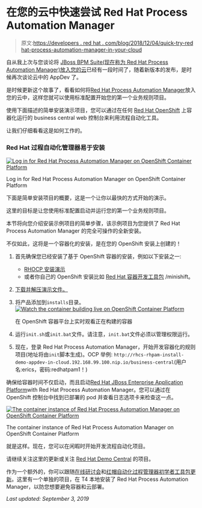 # 在您的云中快速尝试 Red Hat Process Automation Manager

> 原文:[https://developers . red hat . com/blog/2018/12/04/quick-try-red hat-process-automation-manager-in-your-cloud](https://developers.redhat.com/blog/2018/12/04/quickly-try-red-hat-process-automation-manager-in-your-cloud)

自从我上次与您谈论将 [JBoss BPM Suite(现在称为 Red Hat Process Automation Manager)放入您的云](http://www.schabell.org/2016/03/rocking-appdev-in-cloud-jboss-bpmsuite-install-demo.html)已经有一段时间了，随着新版本的发布，是时候再次谈论云中的 AppDev 了。

是时候更新这个故事了，看看如何将[Red Hat Process Automation Manager](https://developers.redhat.com/products/rhpam/overview/)放入您的云中，这样您就可以使用标准配置开始您的第一个业务规则项目。

使用下面描述的简单安装演示项目，您可以通过在任何 [Red Hat OpenShift](https://developers.redhat.com/products/openshift/) 上容器化运行的 business central web 控制台来利用流程自动化工具。

让我们仔细看看这是如何工作的。

### Red Hat 过程自动化管理器易于安装

[![Log in for Red Hat Process Automation Manager on OpenShift Container Platform](../Images/e5b9e2434fe4b684ed834c23ee4f9325.png "rhcs-rhpam-ocp-console")](/sites/default/files/blog/2018/12/rhcs-rhpam-ocp-console.png)

Log in for Red Hat Process Automation Manager on OpenShift Container Platform

下面是简单安装项目的概要，这是一个让你以最快的方式开始的演示。

这里的目标是让您使用标准配置启动并运行您的第一个业务规则项目。

本节将向您介绍安装示例项目的简单步骤，该示例项目为您提供了 Red Hat Process Automation Manager 的完全可操作的全新安装。

不仅如此，这将是一个容器化的安装，是在您的 OpenShift 安装上创建的！

1.  首先确保您已经安装了基于 OpenShift 容器的安装，例如以下安装之一:
    *   [RHOCP 安装演示](https://gitlab.com/redhatdemocentral/ocp-install-demo)
    *   或者你自己的 OpenShift 安装比如 [Red Hat 容器开发工具包](https://developers.redhat.com/products/cdk/overview/) /minishift。
2.  [下载并解压演示文件。](https://gitlab.com/redhatdemocentral/rhcs-rhpam-install-demo/-/archive/master/rhcs-rhdm-install-demo-master.zip)
3.  将产品添加到`installs`目录。
    [![Watch the container building live on OpenShift Container Platform](../Images/d10b7f824e9028ed3a6578d7f9e6f0df.png "rhcs-rhpam-build-ocp")](/sites/default/files/blog/2018/12/rhcs-rhpam-build-ocp.png)

    在 OpenShift 容器平台上实时观看正在构建的容器

4.  运行`init.sh`或`init.bat`文件。请注意，`init.bat`文件必须以管理权限运行。
5.  现在，登录 Red Hat Process Automation Manager，开始开发容器化的规则项目(地址将由`init`脚本生成)。OCP 举例:
    `http://rhcs-rhpam-install-demo-appdev-in-cloud.192.168.99.100.nip.io/business-central`(用户名:erics，密码:redhatpam1！)

确保给容器时间不仅启动，而且启动[Red Hat JBoss Enterprise Application Platform](https://developers.redhat.com/products/eap/)with Red Hat Process Automation Manager。您可以通过在 OpenShift 控制台中找到已部署的 pod 并查看日志选项卡来检查这一点。

[![The container instance of Red Hat Process Automation Manager on OpenShift Container Platform](../Images/fe62f5d00dcfa5726e0c9a6f4110a43e.png "rhcs-rhpam-pod-ocp")](/sites/default/files/blog/2018/12/rhcs-rhpam-pod-ocp.png)

The container instance of Red Hat Process Automation Manager on OpenShift Container Platform

就是这样。现在，您可以在闲暇时开始开发流程自动化项目。

请继续关注这里的更新或关注 [Red Hat Demo Central](https://gitlab.com/redhatdemocentral) 的项目。

作为一个额外的，你可以跟随[在线研讨会](http://bpmworkshop.gitlab.io/)和[红帽自动化过程管理器初学者工具包更新](http://www.schabell.org/p/red-hat-process-automation-manager.html)。这里有一个单独的项目，在 T4 本地安装了 Red Hat Process Automation Manager，以防您想要避免容器和云部署。

*Last updated: September 3, 2019*